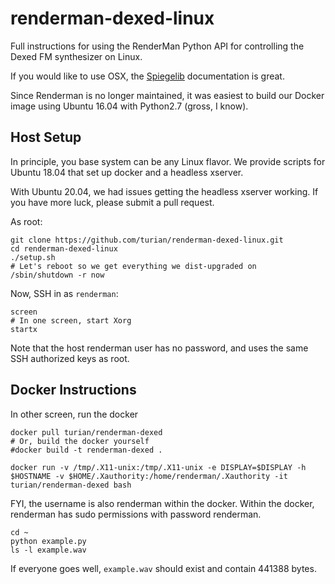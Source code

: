 # renderman-dexed-linux

Full instructions for using the RenderMan Python API for controlling
the Dexed FM synthesizer on Linux. 

If you would like to use OSX, the
[Spiegelib](https://spiegelib.github.io/spiegelib/getting_started/installation.html)
documentation is great.

Since Renderman is no longer maintained, it was easiest to build
our Docker image using Ubuntu 16.04 with Python2.7 (gross, I know).

## Host Setup

In principle, you base system can be any Linux flavor. We provide
scripts for Ubuntu 18.04 that set up docker and a headless xserver.

With Ubuntu 20.04, we had issues getting the headless xserver
working. If you have more luck, please submit a pull request.

As root:
```
git clone https://github.com/turian/renderman-dexed-linux.git
cd renderman-dexed-linux
./setup.sh
# Let's reboot so we get everything we dist-upgraded on
/sbin/shutdown -r now
```

Now, SSH in as `renderman`:
```
screen
# In one screen, start Xorg
startx
```
Note that the host renderman user has no password, and uses the
same SSH authorized keys as root.

## Docker Instructions

In other screen, run the docker

```
docker pull turian/renderman-dexed
# Or, build the docker yourself
#docker build -t renderman-dexed .

docker run -v /tmp/.X11-unix:/tmp/.X11-unix -e DISPLAY=$DISPLAY -h $HOSTNAME -v $HOME/.Xauthority:/home/renderman/.Xauthority -it turian/renderman-dexed bash
```

FYI, the username is also renderman within the docker. Within the docker,
renderman has sudo permissions with password renderman.
```
cd ~
python example.py
ls -l example.wav
```

If everyone goes well, `example.wav` should exist and contain 441388 bytes.
